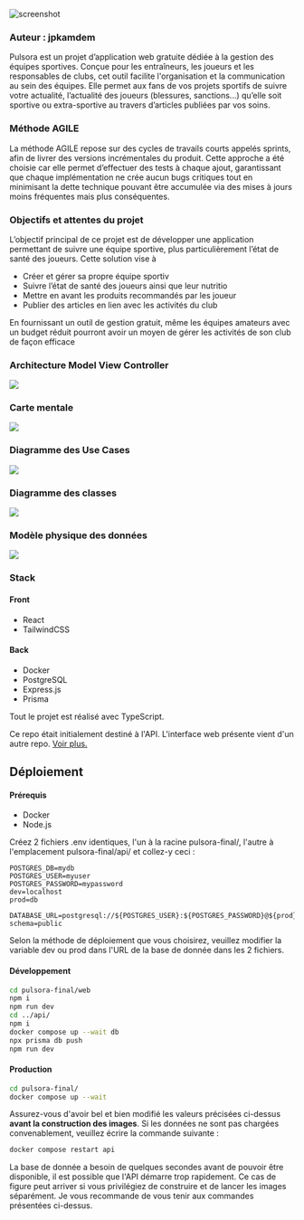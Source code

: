 ![screenshot](/livrables/pulsora-1.png)

### Auteur : jpkamdem

Pulsora est un projet d’application web gratuite dédiée à la gestion des équipes
sportives. Conçue pour les entraîneurs, les joueurs et les responsables de clubs,
cet outil facilite l'organisation et la communication au sein des équipes. Elle
permet aux fans de vos projets sportifs de suivre votre actualité, l’actualité des
joueurs (blessures, sanctions...) qu’elle soit sportive ou extra-sportive au travers
d’articles publiées par vos soins.

### Méthode AGILE

La méthode AGILE repose sur des cycles de travails courts appelés sprints, afin
de livrer des versions incrémentales du produit. Cette approche a été choisie car
elle permet d’effectuer des tests à chaque ajout, garantissant que chaque
implémentation ne crée aucun bugs critiques tout en minimisant la dette
technique pouvant être accumulée via des mises à jours moins fréquentes mais
plus conséquentes.

### Objectifs et attentes du projet

L’objectif principal de ce projet est de développer une application permettant de
suivre une équipe sportive, plus particulièrement l’état de santé des joueurs.
Cette solution vise à

- Créer et gérer sa propre équipe sportiv
- Suivre l’état de santé des joueurs ainsi que leur nutritio
- Mettre en avant les produits recommandés par les joueur
- Publier des articles en lien avec les activités du club

En fournissant un outil de gestion gratuit, même les équipes amateurs avec un
budget réduit pourront avoir un moyen de gérer les activités de son club de
façon efficace

### Architecture Model View Controller

![](./livrables/mvc.jpg)

### Carte mentale

![](./livrables/mind_map.jpg)

### Diagramme des Use Cases

![](./livrables/use_cases.vpd.jpg)

### Diagramme des classes

![](./livrables/class_diagram.drawio.svg)

### Modèle physique des données

![](./livrables/physical_data_model.drawio.svg)

### Stack

#### Front

- React
- TailwindCSS

#### Back

- Docker
- PostgreSQL
- Express.js
- Prisma

Tout le projet est réalisé avec TypeScript.

Ce repo était initialement destiné à l'API. L'interface web présente vient d'un autre repo. [Voir plus.](https://github.com/darryl-sangare/pulsora.git)

## Déploiement

#### Prérequis

- Docker
- Node.js

Créez 2 fichiers .env identiques, l'un à la racine pulsora-final/, l'autre à l'emplacement pulsora-final/api/ et collez-y ceci :

```env
POSTGRES_DB=mydb
POSTGRES_USER=myuser
POSTGRES_PASSWORD=mypassword
dev=localhost
prod=db

DATABASE_URL=postgresql://${POSTGRES_USER}:${POSTGRES_PASSWORD}@${prod}:5432/${POSTGRES_DB}?schema=public
```

Selon la méthode de déploiement que vous choisirez, veuillez modifier la variable dev ou prod dans l'URL de la base de donnée dans les 2 fichiers.

#### Développement

```bash
cd pulsora-final/web
npm i
npm run dev
cd ../api/
npm i
docker compose up --wait db
npx prisma db push
npm run dev
```

#### Production

```bash
cd pulsora-final/
docker compose up --wait
```

Assurez-vous d'avoir bel et bien modifié les valeurs précisées ci-dessus <b>avant la construction des images</b>.
Si les données ne sont pas chargées convenablement, veuillez écrire la commande suivante :

```bash
docker compose restart api
```

La base de donnée a besoin de quelques secondes avant de pouvoir être disponible, il est possible que l'API démarre trop rapidement. Ce cas de figure peut arriver si vous privilégiez de construire et de lancer les images séparément. Je vous recommande de vous tenir aux commandes présentées ci-dessus.
